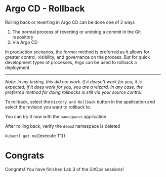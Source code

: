 # Argo CD - Rollback

Rolling back or reverting in Argo CD can be done one of 2 ways
1. The normal process of reverting or undoing a commit in the Git repository
1. Via Argo CD

In production scenarios, the former method is preferred as it allows for greater control, visibility, and governance on the process. But for quick development types of processes, Argo can be used to rollback a deployment.

---

*Note: In my testing, this did not work. If it doesn't work for you, it is expected; if it does work for you, you are a wizard. In any case, the preferred method for doing rollbacks is still via your source control.*

To rollback, select the `History and Rollback` button in the application and select the revision you want to rollback to.

You can try it now with the `namespaces` application

After rolling back, verify the `demo2` namespace is deleted

`kubectl get ns`{{execute T1}}

# Congrats

Congrats! You have finished Lab 3 of the GitOps sessions!
